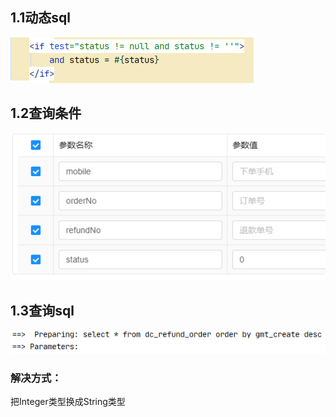 ## 1.1动态sql

![](images/WEBRESOURCE49feefb4c2ae8a58bf0e28a82768602c截图.png)

## 1.2查询条件

![](images/WEBRESOURCE0469d6a6d17e3ecc03761b511dc4c45e截图.png)

## 1.3查询sql

![](images/WEBRESOURCE13e36ce866dba185b59fc3694804e578截图.png)

### 解决方式：

把Integer类型换成String类型